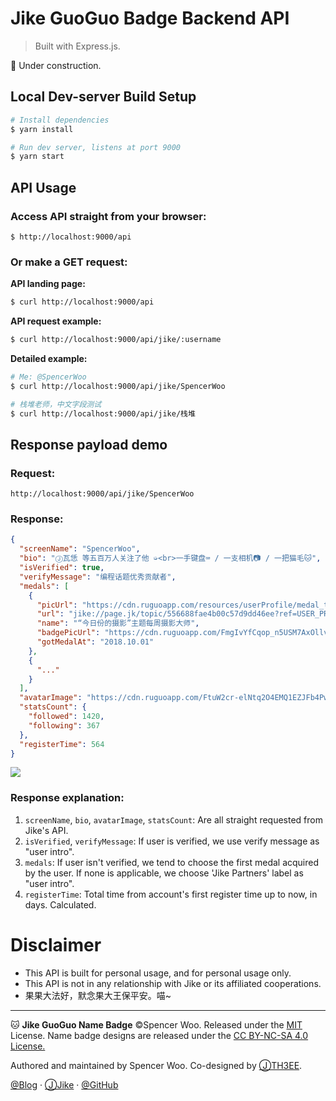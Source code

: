 # Jike GuoGuo Badge Backend API

> Built with Express.js.

🚧 Under construction. 

## Local Dev-server Build Setup

``` bash
# Install dependencies
$ yarn install

# Run dev server, listens at port 9000
$ yarn start
```

## API Usage

### Access API straight from your browser:

```
$ http://localhost:9000/api
```

### Or make a GET request:

**API landing page:**

``` bash
$ curl http://localhost:9000/api
```

**API request example:**

``` bash
$ curl http://localhost:9000/api/jike/:username
```

**Detailed example:**

``` bash
# Me: @SpencerWoo 
$ curl http://localhost:9000/api/jike/SpencerWoo

# 栈堆老师，中文字段测试
$ curl http://localhost:9000/api/jike/栈堆
```

## Response payload demo

### Request:

`http://localhost:9000/api/jike/SpencerWoo`

### Response:

```json
{
  "screenName": "SpencerWoo",
  "bio": "Ⓙ瓦恁 等五百万人关注了他 ➭<br>一手键盘⌨️ / 一支相机📷 / 一把猫毛🐱",
  "isVerified": true,
  "verifyMessage": "编程话题优秀贡献者",
  "medals": [
    {
      "picUrl": "https://cdn.ruguoapp.com/resources/userProfile/medal_topic_talent_2@3x.png",
      "url": "jike://page.jk/topic/556688fae4b00c57d9dd46ee?ref=USER_PROFILE_MEDAL",
      "name": "“今日份的摄影”主题每周摄影大师",
      "badgePicUrl": "https://cdn.ruguoapp.com/FmgIvYfCqop_n5USM7AxOllv_pVe.png?imageMogr2/auto-orient/heic-exif/1/format/jpeg/thumbnail/120x120%3E/quality/30",
      "gotMedalAt": "2018.10.01"
    },
    {
      "..."
    }
  ],
  "avatarImage": "https://cdn.ruguoapp.com/FtuW2cr-elNtq2O4EMQ1EZJFb4Pw.jpg?imageView2/0/w/300/h/300/q/100!",
  "statsCount": {
    "followed": 1420,
    "following": 367
  },
  "registerTime": 564
}
```

![](https://i.loli.net/2018/11/24/5bf96043970b3.png)

### Response explanation:

1. `screenName`, `bio`, `avatarImage`, `statsCount`: Are all straight requested from Jike's API.
2. `isVerified`, `verifyMessage`: If user is verified, we use verify message as "user intro".
3. `medals`: If user isn't verified, we tend to choose the first medal acquired by the user. If none is applicable, we choose 'Jike Partners' label as "user intro".
4. `registerTime`: Total time from account's first register time up to now, in days. Calculated.

# Disclaimer

- This API is built for personal usage, and for personal usage only.
- This API is not in any relationship with Jike or its affiliated cooperations.
- 果果大法好，默念果大王保平安。喵~

---

🐱 **Jike GuoGuo Name Badge** ©Spencer Woo. Released under the [MIT](https://github.com/spencerwooo/jike-guoguo-badge/blob/master/LICENSE) License. Name badge designs are released under the [CC BY-NC-SA 4.0 License.](https://creativecommons.org/licenses/by-nc-sa/4.0/)

Authored and maintained by Spencer Woo. Co-designed by [ⒿTH3EE](https://web.okjike.com/user/E0BBAACD-3991-49E3-916C-6A67430380A7).

[@Blog](https://spencerwoo.com/) · [ⒿJike](https://web.okjike.com/user/4DDA0425-FB41-4188-89E4-952CA15E3C5E/post) · [@GitHub](https://github.com/spencerwooo)
